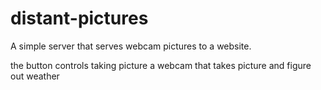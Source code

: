 # distant-pictures
A simple server that serves webcam pictures to a website. 

the button controls taking picture
a webcam that takes picture and figure out weather
